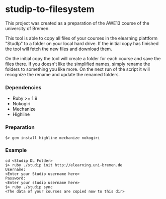 studip-to-filesystem
====================

This project was created as a preparation of the AWE13 course of the university of Bremen.

This tool is able to copy all files of your courses in the elearning plattform "StudIp" to a folder on your local hard
drive. If the initial copy has finished the tool will fetch the new files and download them.

On the initial copy the tool will create a folder for each course and save the files there. If you doesn't like the
simplified names, simply rename the folders to something you like more. On the next run of the script it will recognize
the rename and update the renamed folders.

### Dependencies


- Ruby >= 1.9
- Nokogiri
- Mechanize
- Highline

### Preparation
    $> gem install highline mechanize nokogiri

### Example
    cd <Studip DL Folder>
    $> ruby ./studip init http://elearning.uni-bremen.de
    Username:
    <Enter your Studip username here>
    Password:
    <Enter your studip username here>
    $> ruby ./studip sync
    <The data of your courses are copied now to this dir>

